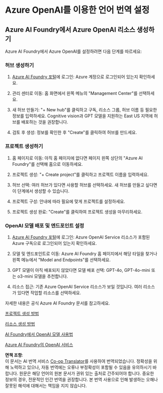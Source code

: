 <!--
CO_OP_TRANSLATOR_METADATA:
{
  "original_hash": "10d8cb07ad0d2ee6705439d4e382ecc9",
  "translation_date": "2025-05-06T18:14:42+00:00",
  "source_file": "getting_started/set-up-resources/set-up-azure-openai.md",
  "language_code": "ko"
}
-->
# Azure OpenAI를 이용한 언어 번역 설정

## Azure AI Foundry에서 Azure OpenAI 리소스 생성하기

Azure AI Foundry에서 Azure OpenAI를 설정하려면 다음 단계를 따르세요:

### 허브 생성하기

1. [Azure AI Foundry 포털](https://ai.azure.com)에 로그인: Azure 계정으로 로그인되어 있는지 확인하세요.

2. 관리 센터로 이동: 홈 화면에서 왼쪽 메뉴의 "Management Center"를 선택하세요.

3. 새 허브 만들기: "+ New hub"를 클릭하고 구독, 리소스 그룹, 허브 이름 등 필요한 정보를 입력하세요. Cognitive vision과 GPT 모델을 지원하는 East US 지역에 허브를 배포하는 것을 권장합니다.

4. 검토 후 생성: 정보를 확인한 후 "Create"를 클릭하여 허브를 만드세요.

### 프로젝트 생성하기

1. 홈 페이지로 이동: 아직 홈 페이지에 없다면 페이지 왼쪽 상단의 "Azure AI Foundry"를 선택해 홈으로 이동하세요.

2. 프로젝트 생성: "+ Create project"를 클릭하고 프로젝트 이름을 입력하세요.

3. 허브 선택: 여러 허브가 있다면 사용할 허브를 선택하세요. 새 허브를 만들고 싶다면 이 단계에서 생성할 수 있습니다.

4. 프로젝트 구성: 안내에 따라 필요에 맞게 프로젝트를 설정하세요.

5. 프로젝트 생성 완료: "Create"를 클릭하여 프로젝트 생성을 마무리하세요.

### OpenAI 모델 배포 및 엔드포인트 설정

1. [Azure AI Foundry 포털](https://ai.azure.com)에 로그인: Azure OpenAI Service 리소스가 포함된 Azure 구독으로 로그인되어 있는지 확인하세요.

2. 모델 및 엔드포인트로 이동: Azure AI Foundry 홈 페이지에서 해당 타일을 찾거나 왼쪽 메뉴에서 "Model and Endpoints"를 선택하세요.

3. GPT 모델이 아직 배포되지 않았다면 모델 배포 선택: GPT-4o, GPT-4o-mini 또는 o3-mini 모델을 추천합니다.

4. 리소스 접근: 기존 Azure OpenAI Service 리소스가 보일 것입니다. 여러 리소스가 있다면 작업할 리소스를 선택하세요.

자세한 내용은 공식 Azure AI Foundry 문서를 참고하세요.

[프로젝트 생성 방법](https://learn.microsoft.com/azure/ai-studio/how-to/create-project)

[리소스 생성 방법](https://learn.microsoft.com/azure/ai-studio/how-to/create-azure-ai-resource)

[AI Foundry에서 OpenAI 모델 사용법](https://learn.microsoft.com/azure/ai-studio/ai-services/how-to/connect-azure-openai)

[Azure AI Foundry의 OpenAI 서비스](https://learn.microsoft.com/azure/ai-studio/azure-openai-in-ai-studio)

**면책 조항**:  
이 문서는 AI 번역 서비스 [Co-op Translator](https://github.com/Azure/co-op-translator)를 사용하여 번역되었습니다. 정확성을 위해 노력하고 있으나, 자동 번역에는 오류나 부정확성이 포함될 수 있음을 유의하시기 바랍니다. 원문은 해당 언어의 원본 문서가 권위 있는 출처로 간주되어야 합니다. 중요한 정보의 경우, 전문적인 인간 번역을 권장합니다. 본 번역 사용으로 인해 발생하는 오해나 잘못된 해석에 대해서는 책임을 지지 않습니다.